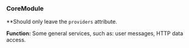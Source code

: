 ### CoreModule

\*\*Should only leave the `providers` attribute.

**Function:** Some general services, such as: user messages, HTTP data access.
